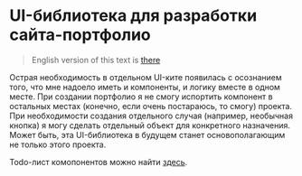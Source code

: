 # UI-библиотека для разработки сайта-портфолио

> English version of this text is [there]("https://github.com/Nmgix/nmgix-components/blob/main/README_EN.md")

Острая необходимость в отдельном UI-ките появилась с осознанием того, что мне надоело иметь и компоненты, и логику вместе в одном месте.
При создании портфолио я не смогу испортить компонент в остальных местах (конечно, если очень постараюсь, то смогу) проекта. При необходимости создания отдельного случая (например, необычная кнопка) я могу сделать отдельный объект для конкретного назначения.
Может быть, эта UI-библиотека в будущем станет основополагающим не только этого проекта.

Todo-лист комопонентов можно найти [здесь]("https://github.com/Nmgix/nmgix-components/blob/main/TODO_RU.md").
